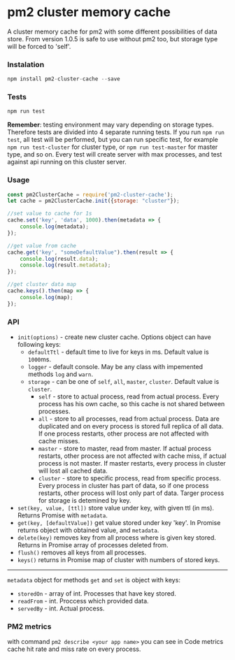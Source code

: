 # pm2 cluster memory cache
A cluster memory cache for pm2 with some different possibilities of data store. 
From version 1.0.5 is safe to use without pm2 too, but storage type will be forced to 'self'.

### Instalation
```javascript
npm install pm2-cluster-cache --save
```

### Tests
```javascript
npm run test
```
**Remember**: testing environment may vary depending on storage types. Therefore tests are divided into 4 separate running tests. If you run `npm run test`, all test will be performed, but you can run specific test, for example `npm run test-cluster` for cluster type, or `npm run test-master` for master type, and so on. Every test will create server with max processes, and test against api running on this cluster server.
 

### Usage
```javascript
const pm2ClusterCache = require('pm2-cluster-cache');
let cache = pm2ClusterCache.init({storage: "cluster"});

//set value to cache for 1s
cache.set('key', 'data', 1000).then(metadata => {
    console.log(metadata);
});

//get value from cache
cache.get('key', "someDefaultValue").then(result => {
    console.log(result.data);
    console.log(result.metadata);
});

//get cluster data map
cache.keys().then(map => {
    console.log(map);
});
```

### API

- `init(options)` - create new cluster cache. Options object can have following keys:
  - `defaultTtl` - default time to live for keys in ms. Default value is `1000`ms.
  - `logger` - default console. May be any class with impemented methods `log` and `warn`.
  - `storage` - can be one of `self`, `all`, `master`, `cluster`. Default value is `cluster`. 
    - `self` - store to actual process, read from actual process. Every process has his own cache, so this cache is not shared between processes.
    - `all` - store to all processes, read from actual process. Data are duplicated and on every process is stored full replica of all data. If one process restarts, other process are not affected with cache misses.
    - `master` - store to master, read from master. If actual process restarts, other process are not affected with cache miss, if actual process is not master. If master restarts, every process in cluster will lost all cached data.
    - `cluster` - store to specific process, read from specific process. Every process in cluster has part of data, so if one process restarts, other process will lost only part of data. Targer process for storage is detemined by key. 
- `set(key, value, [ttl])` store value under key, with given ttl (in ms). Returns Promise with `metadata`.
- `get(key, [defaultValue])` get value stored under key 'key'. In Promise returns object with obtained value, and `metadata`.
- `delete(key)` removes key from all process where is given key stored. Returns in Promise array of processes deleted from.
- `flush()` removes all keys from all processes.
- `keys()` returns in Promise map of cluster with numbers of stored keys.
---
`metadata` object for methods `get` and `set` is object with keys:
- `storedOn` - array of int. Processes that have key stored.
- `readFrom` - int. Proccess which provided data.
- `servedBy` - int. Actual process. 


### PM2 metrics
with command `pm2 describe <your app name>` you can see in Code metrics cache hit rate and miss rate on every process.

